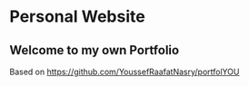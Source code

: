 # Personal Website

## Welcome to my own Portfolio

Based on https://github.com/YoussefRaafatNasry/portfolYOU


